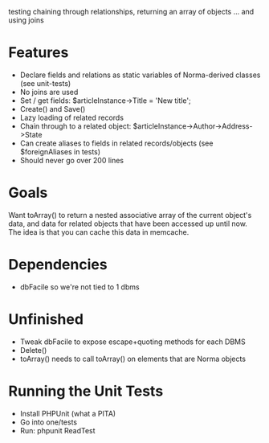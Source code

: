 testing chaining through relationships, returning an array of objects ... and using joins

Features
====

* Declare fields and relations as static variables of Norma-derived classes (see unit-tests)
* No joins are used
* Set / get fields: $articleInstance->Title = 'New title';
* Create() and Save()
* Lazy loading of related records
* Chain through to a related object: $articleInstance->Author->Address->State
* Can create aliases to fields in related records/objects (see $foreignAliases in tests)
* Should never go over 200 lines

Goals
====

Want toArray() to return a nested associative array of the current object's data, and data for related objects that have been accessed up until now. The idea is that you can cache this data in memcache.

Dependencies
====

* dbFacile so we're not tied to 1 dbms

Unfinished
====

* Tweak dbFacile to expose escape+quoting methods for each DBMS
* Delete()
* toArray() needs to call toArray() on elements that are Norma objects

Running the Unit Tests
====

* Install PHPUnit (what a PITA)
* Go into one/tests
* Run: phpunit ReadTest

